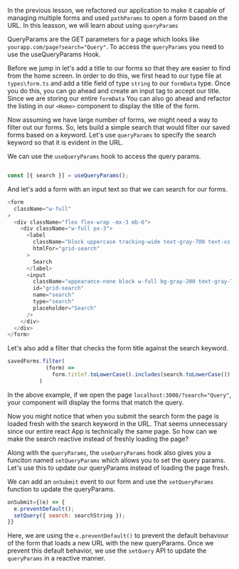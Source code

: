In the previous lesson, we refactored our application to make it capable of managing multiple forms and used `pathParams` to open a form based on the URL. In this leasson, we will learn about using `queryParams`


QueryParams are the GET parameters for a page which looks like `yourapp.com/page?search="Query"`. To access the `queryParams` you need to use the useQueryParams Hook. 

Before we jump in let's add a title to our forms so that they are easier to find from the home screen. In order to do this, we first head to our type file at `types\form.ts` and add a title field of type `string` to our `formData` type. Once you do this, you can go ahead and create an input tag to accept our title. Since we are storing our entire `formData` You can also go ahead and refactor the listing in our `<Home>` component to display the title of the form.

Now assuming we have large number of forms, we might need a way to filter out our forms. So, lets build a simple search that would filter our saved forms based on a keyword. Let's use `queryParams` to specify the search keyword so that it is evident in the URL.

We can use the `useQueryParams` hook to access the query params.


```js

const [{ search }] = useQueryParams();
```

And let's add a form with an input text so that we can search for our forms. 

```js
<form
  className="w-full"
>
  <div className="flex flex-wrap -mx-3 mb-6">
    <div className="w-full px-3">
      <label
        className="block uppercase tracking-wide text-gray-700 text-xs font-bold mb-2"
        htmlFor="grid-search"
      >
        Search
      </label>
      <input
        className="appearance-none block w-full bg-gray-200 text-gray-700 border border-gray-200 rounded py-3 px-4 leading-tight focus:outline-none focus:bg-white focus:border-gray-500"
        id="grid-search"
        name="search"
        type="search"
        placeholder="Search"
      />
    </div>
  </div>
</form>
```

Let's also add a filter that checks the form title against the search keyword.

```js
savedForms.filter(
            (form) =>
              form.title?.toLowerCase().includes(search.toLowerCase()) || false
          )
```
In the above example, if we open the page `localhost:3000/?search="Query"`, your component will display the forms that match the query.

Now you might notice that when you submit the search form the page is loaded fresh with the search keyword in the URL. That seems unnecessary since our entire react App is technically the same page. So how can we make the search reactive instead of freshly loading the page?

Along with the `queryParams`, the `useQueryParams` hook also gives you a funciton named `setQueryParams` which allows you to set the query params. Let's use this to update our queryParams instead of loading the page fresh.

We can add an `onSubmit` event to our form and use the `setQueryParams` function to update the queryParams.

```js
onSubmit={(e) => {
  e.preventDefault();
  setQuery({ search: searchString });
}}
```

Here, we are using the `e.preventDefault()` to prevent the default behaviour of the form that loads a new URL with the new queryParams. Once we prevent this default behavior, we use the `setQuery` API to update the `queryParams` in a reactive manner.